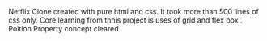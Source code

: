 Netflix Clone created with pure html and css.
It took more than 500 lines of css only.
Core learning from thhis project is uses of grid and flex box .
Poition Property concept cleared
